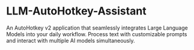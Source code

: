 # LLM-AutoHotkey-Assistant
An AutoHotkey v2 application that seamlessly integrates Large Language Models into your daily workflow. Process text with customizable prompts and interact with multiple AI models simultaneously.
